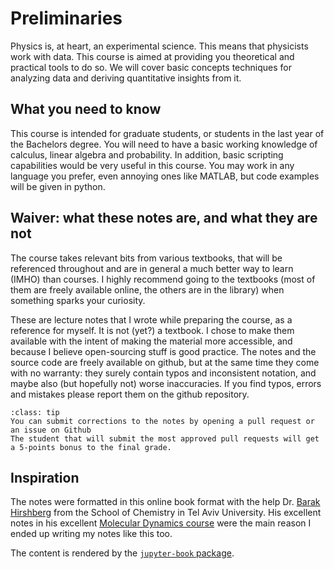 # Preliminaries
Physics is, at heart, an experimental science. This means that physicists work with data. This course is aimed at providing you theoretical and practical tools to do so. We will cover basic concepts techniques for analyzing data and deriving quantitative insights from it.

## What you need to know
This course is intended for graduate students, or students in the last year of the Bachelors degree.
You will need to have a basic working knowledge of calculus, linear algebra and probability.
In addition, basic scripting capabilities would be very useful in this course. You may work in any language you prefer, even annoying ones like MATLAB, but code examples will be given in python.

## Waiver: what these notes are, and what they are not
The course takes relevant bits from various textbooks, that will be referenced throughout and are in general a much better way to learn (IMHO) than courses. I highly recommend going to the textbooks (most of them are freely available online, the others are in the library) when something sparks your curiosity.

These are lecture notes that I wrote while preparing the course, as a reference for myself. It is not (yet?) a textbook. I chose to make them available with the intent of making the material more accessible, and because I believe open-sourcing stuff is good practice. The notes and the source code are freely available on github, but at the same time they come with no warranty: they surely contain typos and inconsistent notation, and maybe also (but hopefully not) worse inaccuracies. If you find typos, errors and mistakes please report them on the github repository.

```{admonition} Bonus credit
:class: tip
You can submit corrections to the notes by opening a pull request or an issue on Github
The student that will submit the most approved pull requests will get a 5-points bonus to the final grade.
```

## Inspiration
The notes were formatted in this online book format with the help Dr. [Barak Hirshberg](https://hirshberg-group.webflow.io/) from the School of Chemistry in Tel Aviv University. His excellent notes in his excellent [Molecular Dynamics course](https://barakhirshberg.github.io/MolecularSimulations) were the main reason I ended up writing my notes like this too. 

The content is rendered by the [`jupyter-book` package](https://jupyterbook.org/).
